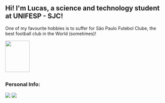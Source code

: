 ## Hi! I'm Lucas, a science and technology student at UNIFESP - SJC!
<div>
  <p>One of my favourite hobbies is to suffer for São Paulo Futebol Clube, the best football club in the World (sometimes)!<p>
  <a href="https://youtu.be/NDUaEu8bN7w?t=8" target="_blank"><img src="https://seeklogo.com/images/S/sao-paulo-futebol-clube-logo-C5FC046703-seeklogo.com.png" target="_blank" width="77" height="100"></a>
</div>
 
 ##
 
<div> 
  <h3>Personal Info:</h3>
  <a href="https://www.instagram.com/lucasferrara77" target="_blank"><img src="https://img.shields.io/badge/-Instagram-%23E4405F?style=for-the-badge&logo=instagram&logoColor=white" target="_blank"></a>
  <a href = "mailto:lucascauaferraragmail.com"><img src="https://img.shields.io/badge/-Gmail-%23333?style=for-the-badge&logo=gmail&logoColor=white" target="_blank"></a>
  <!-- 
  <a href="www.linkedin.com/in/gustavo-tavares-isobe-529293181" target="_blank"><img src="https://img.shields.io/badge/-LinkedIn-%230077B5?style=for-the-badge&logo=linkedin&logoColor=white" target="_blank"></a>
  -->
  
</div>



